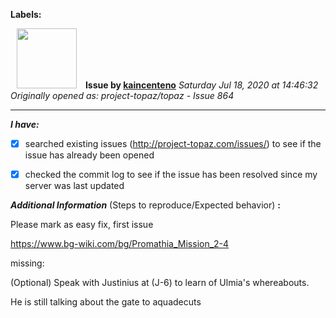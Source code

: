 **Labels:**



<a href="https://github.com/kaincenteno"><img src="https://avatars3.githubusercontent.com/u/26943220?v=4" width="96" height="96" hspace="10"></img></a> **Issue by [kaincenteno](https://github.com/kaincenteno)**
_Saturday Jul 18, 2020 at 14:46:32_
_Originally opened as: project-topaz/topaz - Issue 864_

----

<!-- place 'x' mark between square [] brackets to checkmark box -->
**_I have:_**

- [x] searched existing issues (http://project-topaz.com/issues/) to see if the issue has already been opened
- [x] checked the commit log to see if the issue has been resolved since my server was last updated

**_Additional Information_** (Steps to reproduce/Expected behavior) **:** 
Please mark as easy fix, first issue
https://www.bg-wiki.com/bg/Promathia_Mission_2-4

missing:
(Optional) Speak with Justinius at (J-6) to learn of Ulmia's whereabouts.

He is still talking about the gate to aquadecuts

